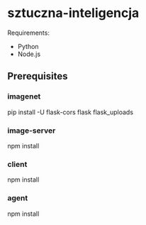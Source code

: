 # sztuczna-inteligencja
Requirements:
* Python
* Node.js

## Prerequisites
### imagenet
pip install -U flask-cors flask flask_uploads

### image-server
npm install

### client
npm install

### agent
npm install
